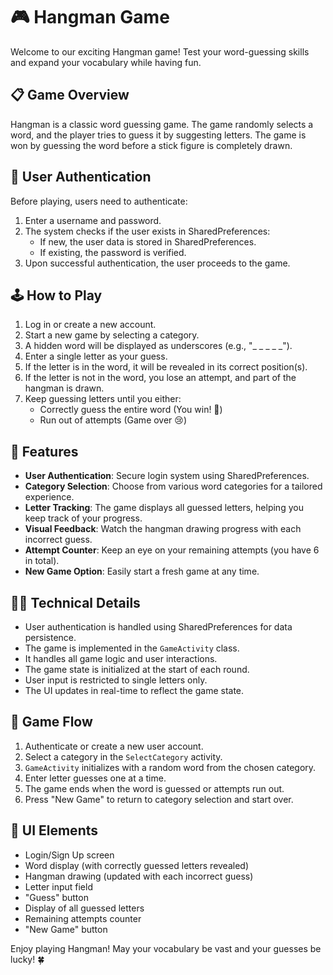 # 🎮 Hangman Game

Welcome to our exciting Hangman game! Test your word-guessing skills and expand your vocabulary while having fun.

## 📋 Game Overview

Hangman is a classic word guessing game. The game randomly selects a word, and the player tries to guess it by suggesting letters. The game is won by guessing the word before a stick figure is completely drawn.

## 🔐 User Authentication

Before playing, users need to authenticate:

1. Enter a username and password.
2. The system checks if the user exists in SharedPreferences:
   - If new, the user data is stored in SharedPreferences.
   - If existing, the password is verified.
3. Upon successful authentication, the user proceeds to the game.

## 🕹️ How to Play

1. Log in or create a new account.
2. Start a new game by selecting a category.
3. A hidden word will be displayed as underscores (e.g., "_ _ _ _ _").
4. Enter a single letter as your guess.
5. If the letter is in the word, it will be revealed in its correct position(s).
6. If the letter is not in the word, you lose an attempt, and part of the hangman is drawn.
7. Keep guessing letters until you either:
   - Correctly guess the entire word (You win! 🎉)
   - Run out of attempts (Game over 😢)

## 🚀 Features

- **User Authentication**: Secure login system using SharedPreferences.
- **Category Selection**: Choose from various word categories for a tailored experience.
- **Letter Tracking**: The game displays all guessed letters, helping you keep track of your progress.
- **Visual Feedback**: Watch the hangman drawing progress with each incorrect guess.
- **Attempt Counter**: Keep an eye on your remaining attempts (you have 6 in total).
- **New Game Option**: Easily start a fresh game at any time.

## 👨‍💻 Technical Details

- User authentication is handled using SharedPreferences for data persistence.
- The game is implemented in the `GameActivity` class.
- It handles all game logic and user interactions.
- The game state is initialized at the start of each round.
- User input is restricted to single letters only.
- The UI updates in real-time to reflect the game state.

## 🔄 Game Flow

1. Authenticate or create a new user account.
2. Select a category in the `SelectCategory` activity.
3. `GameActivity` initializes with a random word from the chosen category.
4. Enter letter guesses one at a time.
5. The game ends when the word is guessed or attempts run out.
6. Press "New Game" to return to category selection and start over.

## 🎨 UI Elements

- Login/Sign Up screen
- Word display (with correctly guessed letters revealed)
- Hangman drawing (updated with each incorrect guess)
- Letter input field
- "Guess" button
- Display of all guessed letters
- Remaining attempts counter
- "New Game" button

Enjoy playing Hangman! May your vocabulary be vast and your guesses be lucky! 🍀
